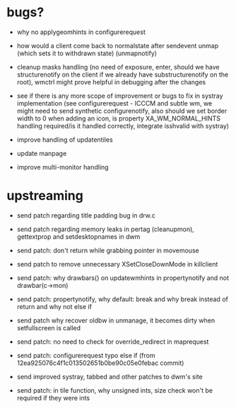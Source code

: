 # bugs?

* why no applygeomhints in configurerequest

* how would a client come back to normalstate after sendevent unmap (which sets
  it to withdrawn state) (unmapnotify)

* cleanup masks handling (no need of exposure, enter, should we have
  structurenotify on the client if we already have substructurenotify on the
  root), wmctrl might prove helpful in debugging after the changes

* see if there is any more scope of improvement or bugs to fix in systray
  implementation (see configurerequest - ICCCM and subtle wm, we might need to
  send synthetic configurenotify, also should we set border width to 0 when
  adding an icon, is property XA\_WM\_NORMAL\_HINTS handling required/is it
  handled correctly, integrate isshvalid with systray)

* improve handling of updatentiles

* update manpage

* improve multi-monitor handling


# upstreaming

* send patch regarding title padding bug in drw.c

* send patch regarding memory leaks in pertag (cleanupmon), gettextprop and
  setdesktopnames in dwm

* send patch: don't return while grabbing pointer in movemouse

* send patch to remove unnecessary XSetCloseDownMode in killclient

* send patch: why drawbars() on updatewmhints in propertynotify and not
  drawbar(c-\>mon)

* send patch: propertynotify, why default: break and why break instead of return
  and why not else if

* send patch why recover oldbw in unmanage, it becomes dirty when setfullscreen
  is called

* send patch: no need to check for override\_redirect in maprequest

* send patch: configurerequest typo else if
  (from 12ea925076c4f1c013502651b0be90c05e0febac commit)

* send improved systray, tabbed and other patches to dwm's site

* send patch: in tile function, why unsigned ints, size check won't be required
  if they were ints
